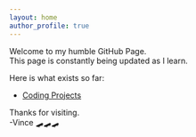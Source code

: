 ```yaml
---
layout: home
author_profile: true
---
```

Welcome to my humble GitHub Page.  
This page is constantly being updated as I learn.

Here is what exists so far: 

- [Coding Projects](https://vincanger.github.io/coding_projects/)


Thanks for visiting.  
-Vince
🛹🛹🛹
